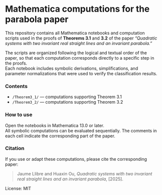 # Mathematica computations for the parabola paper 
This repository contains all Mathematica notebooks and computation scripts used in the proofs of **Theorems 3.1** and **3.2** of the paper *“Quadratic systems with two invariant real straight lines and an invariant parabola.”*

The scripts are organized following the logical and textual order of the paper, so that each computation corresponds directly to a specific step in the proofs.  
Each notebook includes symbolic derivations, simplifications, and parameter normalizations that were used to verify the classification results.

### Contents
- `/Theorem3_1/` — computations supporting Theorem 3.1  
- `/Theorem3_2/` — computations supporting Theorem 3.2  

### How to use
Open the notebooks in Mathematica 13.0 or later.  
All symbolic computations can be evaluated sequentially. The comments in each cell indicate the corresponding part of the paper.

### Citation
If you use or adapt these computations, please cite the corresponding paper:

> Jaume Llibre and Huaxin Ou, *Quadratic systems with two invariant real straight lines and an invariant parabola*, [2025].

License: MIT
